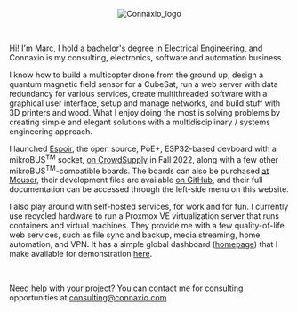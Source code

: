 <center>

![Connaxio_logo](/connaxio_logo_black.svg)

</center>

<br/>

Hi! I'm Marc, I hold a bachelor's degree in Electrical Engineering, and Connaxio is my consulting, electronics, software and automation business. 

I know how to build a multicopter drone from the ground up, design a quantum magnetic field sensor for a CubeSat, run a web server with data redundancy for various services, create multithreaded software with a graphical user interface, setup and manage networks, and build stuff with 3D printers and wood. What I enjoy doing the most is solving problems by creating simple and elegant solutions with a multidisciplinary / systems engineering approach.

I launched [Espoir](./espoir/hardware.md), the open source, PoE+, ESP32-based devboard with a mikroBUS<sup>TM</sup> socket, [on CrowdSupply](https://www.crowdsupply.com/connaxio/espoir) in Fall 2022, along with a few other mikroBUS<sup>TM</sup>-compatible boards. The boards can also be purchased [at Mouser](https://www.mouser.com/manufacturer/connaxio/), their development files are available [on GitHub](https://github.com/Connaxio), and their full documentation can be accessed through the left-side menu on this website.

I also play around with self-hosted services, for work and for fun. I currently use recycled hardware to run a Proxmox VE virtualization server that runs containers and virtual machines. They provide me with a few quality-of-life web services, such as file sync and backup, media streaming, home automation, and VPN. It has a simple global dashboard ([homepage](https://github.com/benphelps/homepage)) that I make available for demonstration [here](https://homepage.connaxio.com).

<br/>

Need help with your project? You can contact me for consulting opportunities at consulting@connaxio.com.
